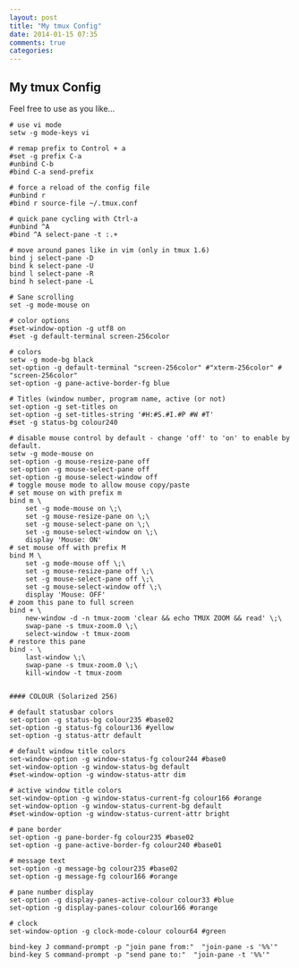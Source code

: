 ```yaml
---
layout: post
title: "My tmux Config"
date: 2014-01-15 07:35
comments: true
categories: 
---
```

## My tmux Config

Feel free to use as you like...

	# use vi mode
	setw -g mode-keys vi

	# remap prefix to Control + a
	#set -g prefix C-a
	#unbind C-b
	#bind C-a send-prefix

	# force a reload of the config file
	#unbind r
	#bind r source-file ~/.tmux.conf

	# quick pane cycling with Ctrl-a
	#unbind ^A
	#bind ^A select-pane -t :.+

	# move around panes like in vim (only in tmux 1.6)
	bind j select-pane -D
	bind k select-pane -U
	bind l select-pane -R
	bind h select-pane -L

	# Sane scrolling
	set -g mode-mouse on

	# color options
	#set-window-option -g utf8 on
	#set -g default-terminal screen-256color

	# colors
	setw -g mode-bg black
	set-option -g default-terminal "screen-256color" #"xterm-256color" # "screen-256color"
	set-option -g pane-active-border-fg blue

	# Titles (window number, program name, active (or not)
	set-option -g set-titles on
	set-option -g set-titles-string '#H:#S.#I.#P #W #T'
	#set -g status-bg colour240

	# disable mouse control by default - change 'off' to 'on' to enable by default.
	setw -g mode-mouse on
	set-option -g mouse-resize-pane off
	set-option -g mouse-select-pane off
	set-option -g mouse-select-window off
	# toggle mouse mode to allow mouse copy/paste
	# set mouse on with prefix m
	bind m \
	    set -g mode-mouse on \;\
	    set -g mouse-resize-pane on \;\
	    set -g mouse-select-pane on \;\
	    set -g mouse-select-window on \;\
	    display 'Mouse: ON'
	# set mouse off with prefix M
	bind M \
	    set -g mode-mouse off \;\
	    set -g mouse-resize-pane off \;\
	    set -g mouse-select-pane off \;\
	    set -g mouse-select-window off \;\
	    display 'Mouse: OFF'
	# zoom this pane to full screen
	bind + \
	    new-window -d -n tmux-zoom 'clear && echo TMUX ZOOM && read' \;\
	    swap-pane -s tmux-zoom.0 \;\
	    select-window -t tmux-zoom
	# restore this pane
	bind - \
	    last-window \;\
	    swap-pane -s tmux-zoom.0 \;\
	    kill-window -t tmux-zoom


	#### COLOUR (Solarized 256)

	# default statusbar colors
	set-option -g status-bg colour235 #base02
	set-option -g status-fg colour136 #yellow
	set-option -g status-attr default

	# default window title colors
	set-window-option -g window-status-fg colour244 #base0
	set-window-option -g window-status-bg default
	#set-window-option -g window-status-attr dim

	# active window title colors
	set-window-option -g window-status-current-fg colour166 #orange
	set-window-option -g window-status-current-bg default
	#set-window-option -g window-status-current-attr bright

	# pane border
	set-option -g pane-border-fg colour235 #base02
	set-option -g pane-active-border-fg colour240 #base01

	# message text
	set-option -g message-bg colour235 #base02
	set-option -g message-fg colour166 #orange

	# pane number display
	set-option -g display-panes-active-colour colour33 #blue
	set-option -g display-panes-colour colour166 #orange

	# clock
	set-window-option -g clock-mode-colour colour64 #green

	bind-key J command-prompt -p "join pane from:"  "join-pane -s '%%'"
	bind-key S command-prompt -p "send pane to:"  "join-pane -t '%%'"
